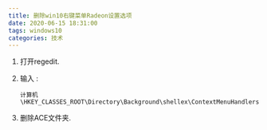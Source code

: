 ```yaml
---
title: 删除win10右键菜单Radeon设置选项
date: 2020-06-15 18:31:00
tags: windows10
categories: 技术
---
```

1. 打开regedit.

2. 输入 :

   ```
   计算机\HKEY_CLASSES_ROOT\Directory\Background\shellex\ContextMenuHandlers\
   ```

3. 删除ACE文件夹.